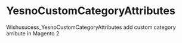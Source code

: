 # YesnoCustomCategoryAttributes
Wishusucess_YesnoCustomCategoryAttributes add custom category arribute in Magento 2

